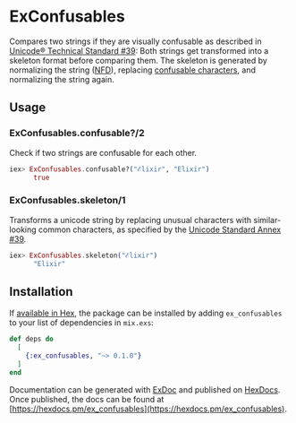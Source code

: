 # ExConfusables

Compares two strings if they are visually confusable as described in [Unicode® Technical Standard #39](https://www.unicode.org/reports/tr39/#Confusable_Detection): Both strings get transformed into a skeleton format before comparing them. The skeleton is generated by normalizing the string ([NFD](http://unicode.org/reports/tr15/#Norm_Forms)), replacing [confusable characters](https://unicode.org/Public/security/latest/confusables.txt), and normalizing the string again.

## Usage

### ExConfusables.confusable?/2

Check if two strings are confusable for each other.

```elixir
iex> ExConfusables.confusable?("ℰlixir", "Elixir")
      true
```

### ExConfusables.skeleton/1

Transforms a unicode string by replacing unusual characters with similar-looking common characters,
  as specified by the [Unicode Standard Annex #39](http://www.unicode.org/reports/tr39/).

```elixir
iex> ExConfusables.skeleton("ℰlixir")
      "Elixir"
```

## Installation

If [available in Hex](https://hex.pm/docs/publish), the package can be installed
by adding `ex_confusables` to your list of dependencies in `mix.exs`:

```elixir
def deps do
  [
    {:ex_confusables, "~> 0.1.0"}
  ]
end
```

Documentation can be generated with [ExDoc](https://github.com/elixir-lang/ex_doc)
and published on [HexDocs](https://hexdocs.pm). Once published, the docs can
be found at [https://hexdocs.pm/ex_confusables](https://hexdocs.pm/ex_confusables).

